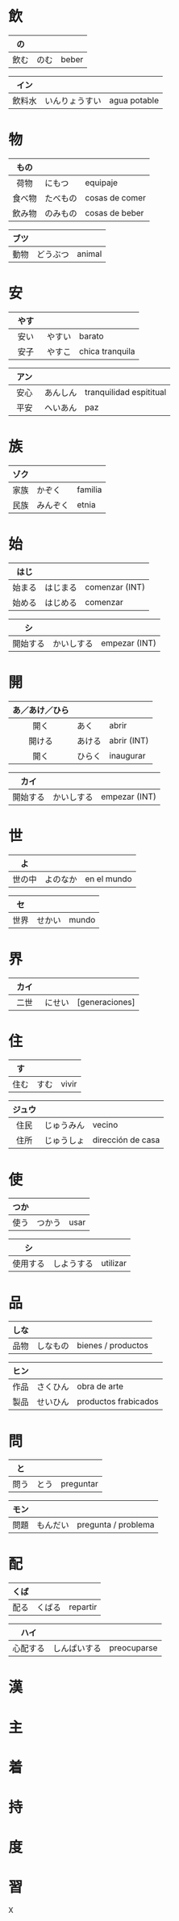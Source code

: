 飲
==

| の    |           |              |
|:-----:|:----------|:-------------|
| 飲む  | のむ      | beber        |

| イン  |           |                |
|:-----:|:----------|:--------------|
|飲料水 | いんりょうすい | agua potable |


物
==

| もの  |           |                 |
|:-----:|:----------|:----------------|
| 荷物　| にもつ    | equipaje        |
| 食べ物| たべもの  | cosas de comer  |
| 飲み物| のみもの  | cosas de beber  |

| ブツ  |          |         | 
|:----:|:--------|:---------|
| 動物  | どうぶつ  | animal  |


安
==

| やす  　|         |                 |
|:------:|:--------|:----------------|
| 安い    | やすい   | barato          |
| 安子    | やすこ   | chica tranquila |

| アン　|         | 				           |
|:----:|:--------|:------------------------|
| 安心  | あんしん | tranquilidad espititual |
| 平安  | へいあん | paz                     |


族
==

| ゾク    |            |             |
|:------:|:-----------|:------------|
| 家族    | かぞく      |  familia    |
| 民族    | みんぞく    |  etnia      |


始
==

| はじ    |             |                  |
|:------:|:------------|:-----------------|
| 始まる  | はじまる      | comenzar (INT)   |
| 始める  | はじめる      | comenzar        |

| シ    |            |                 |
|:------:|:------------|:----------------|
| 開始する  | かいしする  | empezar (INT)   |


開
==

| あ／あけ／ひら |           |               |
|:------------:|:----------|:--------------|
| 開く          | あく      | abrir          |
| 開ける        | あける     | abrir (INT)   |
| 開く          | ひらく     | inaugurar      |

| カイ    |            |                 |
|:------:|:------------|:----------------|
| 開始する  | かいしする  | empezar (INT)   |


世
==

| よ    |           |                 |
|:-----:|:----------|:----------------|
| 世の中| よのなか  | en el mundo     |

| セ    |           |                 |
|:-----:|:----------|:----------------|
| 世界  | せかい    | mundo           |


界
==

| カイ  |           |                 | 
|:-----:|:----------|:----------------|
| 二世　| にせい    | [generaciones]  |


住
==

| す   |        |                 | 
|:----:|:-------|:----------------|
| 住む | すむ    | vivir           |

| ジュウ |              |                 | 
|:-----:|:-------------|:----------------|
| 住民  | じゅうみん     | vecino          |
| 住所  | じゅうしょ     | dirección de casa  |


使
==

| つか   |        |          | 
|:-----:|:-------|:---------|
| 使う   | つかう  | usar     |

| シ      |           |                 | 
|:-------:|:----------|:----------------|
| 使用する | しようする  | utilizar        |


品
==

| しな      |           |                      | 
|:--------:|:----------|:---------------------|
| 品物      | しなもの   | bienes / productos   |

| ヒン      |           |                      | 
|:-------:|:-----------|:---------------------|
| 作品     | さくひん    | obra de arte         |
| 製品     | せいひん    | productos frabicados |


問
==

| と      |        |                     | 
|:-------:|:------|:---------------------|
| 問う    | とう    | preguntar           |

| モン      |           |                      | 
|:--------:|:----------|:---------------------|
| 問題     | もんだい     | pregunta / problema |


配
==

| くば      |          |                  | 
|:--------:|:---------|:-----------------|
| 配る      | くばる    | repartir         |

| ハイ     |           |                  | 
|:-------:|:-----------|:-----------------|
| 心配する | しんぱいする | preocuparse      |


漢
==


主
==


着
==


持
==


度
==


習
==


X
